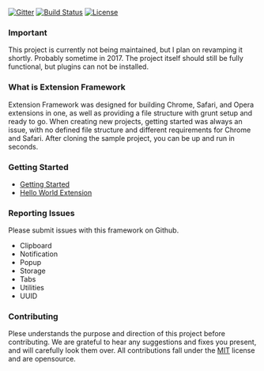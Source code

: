 [![Gitter](https://badges.gitter.im/Christianjuth/Extension-Framework.svg)](https://gitter.im/Christianjuth/Extension-Framework?utm_source=badge&utm_medium=badge&utm_campaign=pr-badge)
[![Build Status](http://img.shields.io/travis/Christianjuth/Extension_Framework.svg?branch=master)](https://travis-ci.org/Christianjuth/Extension_Framework)
[![License](http://img.shields.io/npm/l/xmlbuilder.svg)](http://opensource.org/licenses/MIT)

### Important
This project is currently not being maintained, but I plan on revamping it shortly. Probably sometime in 2017. The project itself should still be fully functional, but plugins can not be installed.

### What is Extension Framework
Extension Framework was designed for building Chrome, Safari, and Opera extensions in one, as well as providing a file structure with grunt setup and ready to go. When creating new projects, getting started was always an issue, with no defined file structure and different requirements for Chrome and Safari. After cloning the sample project, you can be up and run in seconds.

### Getting Started
* [Getting Started](https://github.com/Christianjuth/Extension_Framework/wiki/Home)
* [Hello World Extension](https://github.com/Christianjuth/Extension_Framework/wiki/Hello-World-Extension)

### Reporting Issues
Please submit issues with this framework on Github.

* Clipboard
* Notification
* Popup
* Storage
* Tabs
* Utilities
* UUID


### Contributing
Plese understands the purpose and direction of this project before contributing. We are grateful to hear any suggestions and fixes you present, and will carefully look them over. All contributions fall under the [MIT](http://opensource.org/licenses/MIT) license and are opensource.
